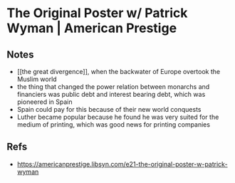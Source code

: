 # The Original Poster w/ Patrick Wyman | American Prestige



## Notes

-   [[the great divergence]], when the backwater of Europe overtook the Muslim world
-   the thing that changed the power relation between monarchs and financiers was public debt and interest bearing debt, which was pioneered in Spain
-   Spain could pay for this because of their new world conquests
-   Luther became popular because he found he was very suited for the medium of printing, which was good news for printing companies


## Refs

-   https://americanprestige.libsyn.com/e21-the-original-poster-w-patrick-wyman

